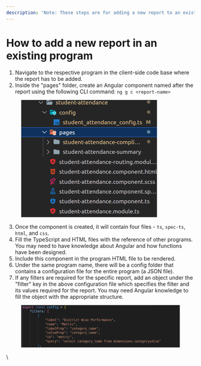 ```yaml
---
description: 'Note: These steps are for adding a new report to an existing program'
---
```


# How to add a new report in an existing program

1. Navigate to the respective program in the client-side code base where the report has to be added.
2. Inside the "pages" folder, create an Angular component named after the report using the following CLI command: `ng g c <report-name>`

<figure><img src="../.gitbook/assets/image (34).png" alt=""><figcaption></figcaption></figure>

3. Once the component is created, it will contain four files - `ts`, `spec-ts`, `html`, and `css`.
4. Fill the TypeScript and HTML files with the reference of other programs. You may need to have knowledge about Angular and how functions have been designed.
5. Include this component in the program HTML file to be rendered.
6. Under the same program name, there will be a config folder that contains a configuration file for the entire program (a JSON file).
7. If any filters are required for the specific report, add an object under the "filter" key in the above configuration file which specifies the filter and its values required for the report. You may need Angular knowledge to fill the object with the appropriate structure.

<figure><img src="../.gitbook/assets/image (35).png" alt=""><figcaption></figcaption></figure>

\
